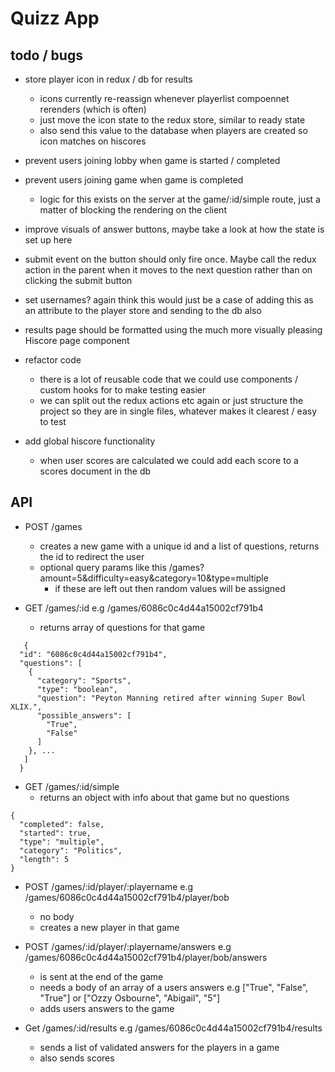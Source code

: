 # Quizz App

## todo / bugs

- store player icon in redux / db for results
	- icons currently re-reassign whenever playerlist compoennet rerenders (which is often)
	- just move the icon state to the redux store, similar to ready state
	- also send this value to the database when players are created so icon matches on hiscores

- prevent users joining lobby when game is started / completed
- prevent users joining game when game is completed
	- logic for this exists on the server at the game/:id/simple route, just a matter of blocking the rendering on the client

- improve visuals of answer buttons, maybe take a look at how the state is set up here 
- submit event on the button should only fire once. Maybe call the redux action in the parent when it moves to the next question rather than on clicking the submit button

- set usernames? again think this would just be a case of adding this as an attribute to the player store and sending to the db also 

- results page should be formatted using the much more visually pleasing Hiscore page component

- refactor code 
	- there is a lot of reusable code that we could use components / custom hooks for to make testing easier
	- we can split out the redux actions etc again or just structure the project so they are in single files, whatever makes it clearest / easy to test  

- add global hiscore functionality
	- when user scores are calculated we could add each score to a scores document in the db


## API 
- POST /games
  - creates a new game with a unique id and a list of questions, returns the id to redirect the user
  - optional query params like this /games?amount=5&difficulty=easy&category=10&type=multiple
    - if these are left out then random values will be assigned  
 
 - GET /games/:id e.g /games/6086c0c4d44a15002cf791b4
   - returns array of questions for that game
   
```
   {
  "id": "6086c0c4d44a15002cf791b4",
  "questions": [
    {
      "category": "Sports",
      "type": "boolean",
      "question": "Peyton Manning retired after winning Super Bowl XLIX.",
      "possible_answers": [
        "True",
        "False"
      ]
    }, ... 
   ]
  }
```
 - GET /games/:id/simple 
   - returns an object with info about that game but no questions

```
{
  "completed": false,
  "started": true,
  "type": "multiple",
  "category": "Politics",
  "length": 5
}
```

- POST /games/:id/player/:playername e.g /games/6086c0c4d44a15002cf791b4/player/bob
  - no body
  - creates a new player in that game  


- POST /games/:id/player/:playername/answers e.g /games/6086c0c4d44a15002cf791b4/player/bob/answers
  - is sent at the end of the game
  - needs a body of an array of a users answers e.g ["True", "False", "True"] or ["Ozzy Osbourne", "Abigail", "5"]
  - adds users answers to the game

- Get /games/:id/results e.g /games/6086c0c4d44a15002cf791b4/results
  - sends a list of validated answers for the players in a game
  - also sends scores
